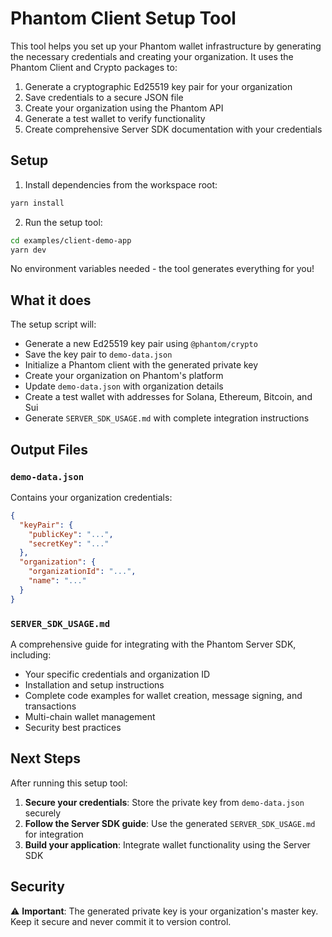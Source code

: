 # Phantom Client Setup Tool

This tool helps you set up your Phantom wallet infrastructure by generating the necessary credentials and creating your organization. It uses the Phantom Client and Crypto packages to:

1. Generate a cryptographic Ed25519 key pair for your organization
2. Save credentials to a secure JSON file
3. Create your organization using the Phantom API
4. Generate a test wallet to verify functionality
5. Create comprehensive Server SDK documentation with your credentials

## Setup

1. Install dependencies from the workspace root:
```bash
yarn install
```

2. Run the setup tool:
```bash
cd examples/client-demo-app
yarn dev
```

No environment variables needed - the tool generates everything for you!

## What it does

The setup script will:
- Generate a new Ed25519 key pair using `@phantom/crypto`
- Save the key pair to `demo-data.json` 
- Initialize a Phantom client with the generated private key
- Create your organization on Phantom's platform
- Update `demo-data.json` with organization details
- Create a test wallet with addresses for Solana, Ethereum, Bitcoin, and Sui
- Generate `SERVER_SDK_USAGE.md` with complete integration instructions

## Output Files

### `demo-data.json`
Contains your organization credentials:
```json
{
  "keyPair": {
    "publicKey": "...",
    "secretKey": "..."
  },
  "organization": {
    "organizationId": "...",
    "name": "..."
  }
}
```

### `SERVER_SDK_USAGE.md`
A comprehensive guide for integrating with the Phantom Server SDK, including:
- Your specific credentials and organization ID
- Installation and setup instructions
- Complete code examples for wallet creation, message signing, and transactions
- Multi-chain wallet management
- Security best practices

## Next Steps

After running this setup tool:

1. **Secure your credentials**: Store the private key from `demo-data.json` securely
2. **Follow the Server SDK guide**: Use the generated `SERVER_SDK_USAGE.md` for integration
3. **Build your application**: Integrate wallet functionality using the Server SDK

## Security

⚠️ **Important**: The generated private key is your organization's master key. Keep it secure and never commit it to version control.